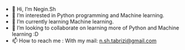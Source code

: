 - 👋 Hi, I’m Negin.Sh
- 👀 I’m interested in Python programming and Machine learning.
- 🌱 I’m currently learning Machine learning.
- 💞️ I’m looking to collaborate on learning more of Python and Machine learning :D
- 📫 How to reach me : With my mail: n.sh.tabrizi@gmail.com

<!---
kagin-2521/kagin-2521 is a ✨ special ✨ repository because its `README.md` (this file) appears on your GitHub profile.
You can click the Preview link to take a look at your changes.
--->
